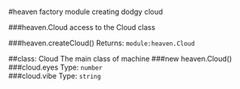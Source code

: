 #heaven
factory module creating dodgy cloud

  
###heaven.Cloud
access to the Cloud class

  
###heaven.createCloud()
Returns: `module:heaven.Cloud`  

##class: Cloud
The main class of machine
###new heaven.Cloud()
###cloud.eyes
Type: `number`  
###cloud.vibe
Type: `string`  
